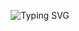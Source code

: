 <p align="center">
  <img src="https://readme-typing-svg.demolab.com?font=Fira+Code&size=22&pause=1000&color=00C8FF&center=true&vCenter=true&width=500&lines=Hello!+I'm+Tun+Sopheak+%F0%9F%91%8B;%F0%9F%8E%93+Computer+Science+student+%40+the+Royal+University+of+Phnom+Penh.;%F0%9F%93%9A+Love+to+learn+and+share+what+I+learn" alt="Typing SVG" />
</p>

